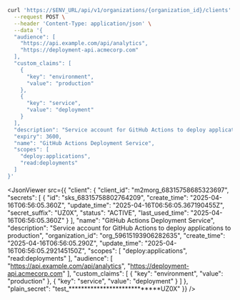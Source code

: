 <CodeWithHeader method="post" endpoint="/api/v1/organizations/{organization_id}/clients">

<Tabs groupId="tech-stack" querystring>
<TabItem value="curl" label="cURL">

```bash showLineNumbers
curl 'https://$ENV_URL/api/v1/organizations/{organization_id}/clients' \
  --request POST \
  --header 'Content-Type: application/json' \
  --data '{
  "audience": [
    "https://api.example.com/api/analytics",
    "https://deployment-api.acmecorp.com"
  ],
  "custom_claims": [
    {
      "key": "environment",
      "value": "production"
    },
    {
      "key": "service",
      "value": "deployment"
    }
  ],
  "description": "Service account for GitHub Actions to deploy applications to production",
  "expiry": 3600,
  "name": "GitHub Actions Deployment Service",
  "scopes": [
    "deploy:applications",
    "read:deployments"
  ]
}'
```

</TabItem>
</Tabs>

</CodeWithHeader>
<CodeWithHeader title="Response">

<JsonViewer src={{
    "client": {
        "client_id": "m2morg_68315758685323697",
        "secrets": [
            {
                "id": "sks_68315758802764209",
                "create_time": "2025-04-16T06:56:05.360Z",
                "update_time": "2025-04-16T06:56:05.367190455Z",
                "secret_suffix": "UZ0X",
                "status": "ACTIVE",
                "last_used_time": "2025-04-16T06:56:05.360Z"
            }
        ],
        "name": "GitHub Actions Deployment Service",
        "description": "Service account for GitHub Actions to deploy applications to production",
        "organization_id": "org_59615193906282635",
        "create_time": "2025-04-16T06:56:05.290Z",
        "update_time": "2025-04-16T06:56:05.292145150Z",
        "scopes": [
            "deploy:applications",
            "read:deployments"
        ],
        "audience": [
            "https://api.example.com/api/analytics",
            "https://deployment-api.acmecorp.com"
        ],
        "custom_claims": [
            {
                "key": "environment",
                "value": "production"
            },
            {
                "key": "service",
                "value": "deployment"
            }
        ]
    },
    "plain_secret": "test_****************************UZ0X"
}} />

</CodeWithHeader>
